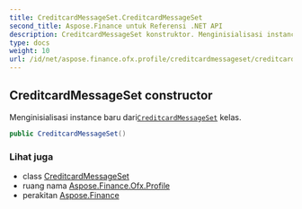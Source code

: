 ```yaml
---
title: CreditcardMessageSet.CreditcardMessageSet
second_title: Aspose.Finance untuk Referensi .NET API
description: CreditcardMessageSet konstruktor. Menginisialisasi instance baru dariCreditcardMessageSet kelas.
type: docs
weight: 10
url: /id/net/aspose.finance.ofx.profile/creditcardmessageset/creditcardmessageset/
---
```

## CreditcardMessageSet constructor

Menginisialisasi instance baru dari[`CreditcardMessageSet`](../) kelas.

```csharp
public CreditcardMessageSet()
```

### Lihat juga

* class [CreditcardMessageSet](../)
* ruang nama [Aspose.Finance.Ofx.Profile](../../creditcardmessageset/)
* perakitan [Aspose.Finance](../../../)


